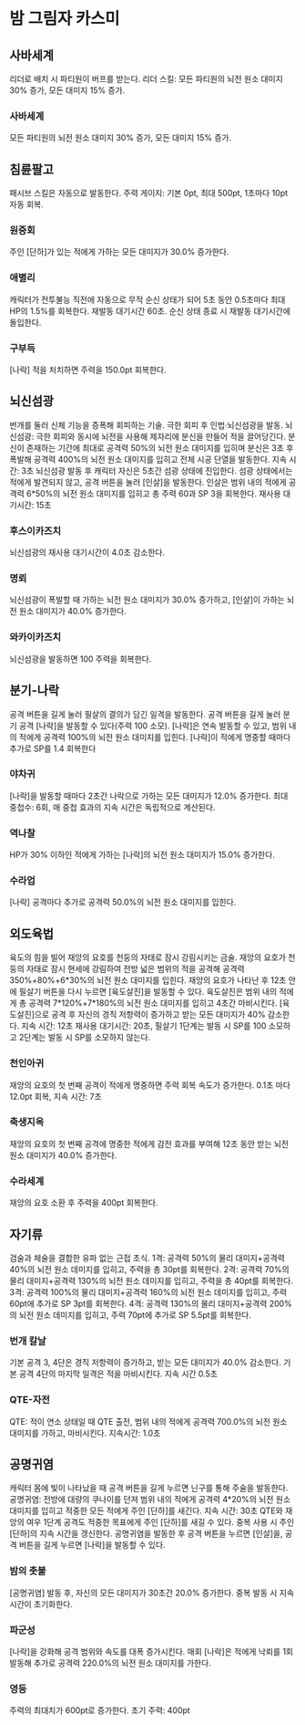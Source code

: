 # 밤 그림자 카스미

## 사바세계

리더로 배치 시 파티원이 버프를 받는다.
리더 스킬: 모든 파티원의 뇌전 원소 대미지 30% 증가, 모든 대미지 15% 증가.

### 사바세계

모든 파티원의 뇌전 원소 대미지 30% 증가, 모든 대미지 15% 증가.

## 침륜팔고

패시브 스킬은 자동으로 발동한다.
주력 게이지: 기본 0pt, 최대 500pt, 1초마다 10pt 자동 회복.

### 원증회

주인 [단하]가 있는 적에게 가하는 모든 대미지가 30.0% 증가한다.

### 애별리

캐릭터가 전투불능 직전에 자동으로 무적 순신 상태가 되어 5초 동안 0.5초마다 최대 HP의 1.5%를 회복한다. 재발동 대기시간 60초. 순신 상태 종료 시 재발동 대기시간에 돌입한다.

### 구부득

[나락] 적을 처치하면 주력을 150.0pt 회복한다.

## 뇌신섬광

번개를 둘러 신체 기능을 증폭해 회피하는 기술.
극한 회피 후 인법·뇌신섬광을 발동.
뇌신섬광: 극한 회피와 동시에 뇌전을 사용해 제자리에 분신을 만들어 적을 끌어당긴다. 분신이 존재하는 기간에 최대로 공격력 50%의 뇌전 원소 대미지를 입히며 분신은 3초 후 폭발해 공격력 400%의 뇌전 원소 대미지를 입히고 전체 시공 단열을 발동한다. 지속 시간: 3초
뇌신섬광 발동 후 캐릭터 자신은 5초간 섬광 상태에 진입한다. 섬광 상태에서는 적에게 발견되지 않고, 공격 버튼을 눌러 [인살]을 발동한다. 인살은 범위 내의 적에게 공격력 6\*50%의 뇌전 원소 대미지를 입히고 총 주력 60과 SP 3을 회복한다. 재사용 대기시간: 15초

### 후스이카즈치

뇌신섬광의 재사용 대기시간이 4.0초 감소한다.

### 명뢰

뇌신섬광이 폭발할 때 가하는 뇌전 원소 대미지가 30.0% 증가하고, [인살]이 가하는 뇌전 원소 대미지가 40.0% 증가한다.

### 와카이카즈치

뇌신섬광을 발동하면 100 주력을 회복한다.

## 분기-나락

공격 버튼을 길게 눌러 필살의 결의가 담긴 일격을 발동한다.
공격 버튼을 길게 눌러 분기 공격 [나락]을 발동할 수 있다(주력 100 소모).
[나락]은 연속 발동할 수 있고, 범위 내의 적에게 공격력 100%의 뇌전 원소 대미지를 입힌다.
[나락]이 적에게 명중할 때마다 추가로 SP를 1.4 회복한다

### 야차귀

[나락]을 발동할 때마다 2초간 나락으로 가하는 모든 대미지가 12.0% 증가한다. 최대 중첩수: 6회, 매 중첩 효과의 지속 시간은 독립적으로 계산된다.

### 역나찰

HP가 30% 이하인 적에게 가하는 [나락]의 뇌전 원소 대미지가 15.0% 증가한다.

### 수라업

[나락] 공격마다 추가로 공격력 50.0%의 뇌전 원소 대미지를 입힌다.

## 외도육법

육도의 힘을 빌어 재앙의 요호를 천둥의 자태로 잠시 강림시키는 금술.
재앙의 요호가 천둥의 자태로 잠시 현세에 강림하여 전방 넓은 범위의 적을 공격해 공격력 350%+80%+6\*30%의 뇌전 원소 대미지를 입힌다.
재앙의 요호가 나타난 후 12초 안에 필살기 버튼을 다시 누르면 [육도살진]을 발동할 수 있다. 육도살진은 범위 내의 적에게 총 공격력 7\*120%+7\*180%의 뇌전 원소 대미지를 입히고 4초간 마비시킨다.
[육도살진]으로 공격 후 자신의 경직 저항력이 증가하고 받는 모든 대미지가 40% 감소한다. 지속 시간: 12초
재사용 대기시간: 20초, 필살기 1단계는 발동 시 SP를 100 소모하고 2단계는 발동 시 SP를 소모하지 않는다.

### 천인아귀

재앙의 요호의 첫 번째 공격이 적에게 명중하면 주력 회복 속도가 증가한다. 0.1초 마다 12.0pt 회복, 지속 시간: 7초

### 축생지옥

재앙의 요호의 첫 번째 공격에 명중한 적에게 감전 효과를 부여해 12초 동안 받는 뇌전 원소 대미지가 40.0% 증가한다.

### 수라세계

재앙의 요호 소환 후 주력을 400pt 회복한다.

## 자기류

검술과 체술을 결합한 유파 없는 근접 초식.
1격: 공격력 50%의 물리 대미지+공격력 40%의 뇌전 원소 데미지를 입히고, 주력을 총 30pt를 회복한다.
2격: 공격력 70%의 물리 대미지+공격력 130%의 뇌전 원소 데미지를 입히고, 주력을 총 40pt를 회복한다.
3격: 공격력 100%의 물리 대미지+공격력 160%의 뇌전 원소 데미지를 입히고, 주력 60pt에 추가로 SP 3pt를 회복한다.
4격: 공격력 130%의 물리 대미지+공격력 200%의 뇌전 원소 데미지를 입히고, 주력 70pt에 추가로 SP 5.5pt를 회복한다.

### 번개 칼날

기본 공격 3, 4단은 경직 저항력이 증가하고, 받는 모든 대미지가 40.0% 감소한다. 기본 공격 4단의 마지막 일격은 적을 마비시킨다. 지속 시간 0.5초

### QTE-자전

QTE: 적이 연소 상태일 때 QTE 출전, 범위 내의 적에게 공격력 700.0%의 뇌전 원소 대미지를 가하고, 마비시킨다. 지속시간: 1.0초

## 공명귀염

캐릭터 몸에 빛이 나타났을 때 공격 버튼을 길게 누르면 닌구를 통해 주술을 발동한다.
공명귀염: 전방에 대량의 쿠나이를 던져 범위 내의 적에게 공격력 4\*20%의 뇌전 원소 대미지를 입히고 적중한 모든 적에게 주인 [단하]를 새긴다. 지속 시간: 30초
QTE와 재앙의 여우 1단계 공격도 적중한 목표에게 주인 [단하]를 새길 수 있다.
중복 사용 시 주인 [단하]의 지속 시간을 갱신한다.
공명귀염을 발동한 후 공격 버튼을 누르면 [인살]을, 공격 버튼을 길게 누르면 [나락]을 발동할 수 있다.

### 밤의 촛불

[공명귀염] 발동 후, 자신의 모든 대미지가 30초간 20.0% 증가한다. 중복 발동 시 지속 시간이 초기화한다.

### 파군성

[나락]을 강화해 공격 범위와 속도를 대폭 증가시킨다. 매회 [나락]은 적에게 낙뢰를 1회 발동해 추가로 공격력 220.0%의 뇌전 원소 대미지를 가한다.

### 영등

주력의 최대치가 600pt로 증가한다. 초기 주력: 400pt
